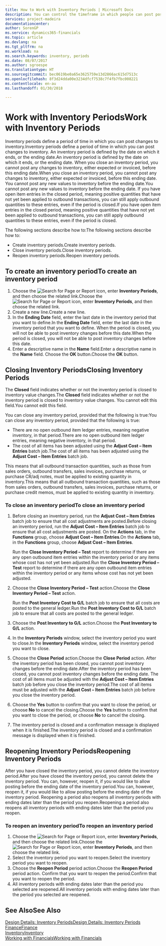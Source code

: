 ```yaml
---
title: How to Work with Inventory Periods | Microsoft Docs
description: You can control the timeframe in which people can post post changes to inventory by defining inventory periods.
services: project-madeira
documentationcenter: 
author: SorenGP
ms.service: dynamics365-financials
ms.topic: article
ms.devlang: na
ms.tgt_pltfrm: na
ms.workload: na
ms.search.keywords: inventory, periods
ms.date: 08/07/2017
ms.author: sgroespe
ms.translationtype: HT
ms.sourcegitcommit: bec0619be0a65e3625759e13d2866ac615d7513c
ms.openlocfilehash: 8f3d24dda00e3234dfcf7538c7f4fb7fbc008221
ms.contentlocale: en-au
ms.lasthandoff: 01/30/2018

---
```

# <a name="work-with-inventory-periods"></a><span data-ttu-id="0a279-103">Work with Inventory Periods</span><span class="sxs-lookup"><span data-stu-id="0a279-103">Work with Inventory Periods</span></span>
<span data-ttu-id="0a279-104">Inventory periods define a period of time in which you can post changes to inventory.</span><span class="sxs-lookup"><span data-stu-id="0a279-104">Inventory periods define a period of time in which you can post changes to inventory.</span></span> <span data-ttu-id="0a279-105">An inventory period is defined by the date on which it ends, or the ending date.</span><span class="sxs-lookup"><span data-stu-id="0a279-105">An inventory period is defined by the date on which it ends, or the ending date.</span></span> <span data-ttu-id="0a279-106">When you close an inventory period, you cannot post any changes to inventory, either expected or invoiced, before this ending date.</span><span class="sxs-lookup"><span data-stu-id="0a279-106">When you close an inventory period, you cannot post any changes to inventory, either expected or invoiced, before this ending date.</span></span> <span data-ttu-id="0a279-107">You cannot post any new values to inventory before the ending date.</span><span class="sxs-lookup"><span data-stu-id="0a279-107">You cannot post any new values to inventory before the ending date.</span></span> <span data-ttu-id="0a279-108">If you have open item entries in the closed period, meaning positive quantities that have not yet been applied to outbound transactions, you can still apply outbound quantities to these entries, even if the period is closed.</span><span class="sxs-lookup"><span data-stu-id="0a279-108">If you have open item entries in the closed period, meaning positive quantities that have not yet been applied to outbound transactions, you can still apply outbound quantities to these entries, even if the period is closed.</span></span>  

<span data-ttu-id="0a279-109">The following sections describe how to:</span><span class="sxs-lookup"><span data-stu-id="0a279-109">The following sections describe how to:</span></span>  

* <span data-ttu-id="0a279-110">Create inventory periods.</span><span class="sxs-lookup"><span data-stu-id="0a279-110">Create inventory periods.</span></span>  
* <span data-ttu-id="0a279-111">Close inventory periods.</span><span class="sxs-lookup"><span data-stu-id="0a279-111">Close inventory periods.</span></span>  
* <span data-ttu-id="0a279-112">Reopen inventory periods.</span><span class="sxs-lookup"><span data-stu-id="0a279-112">Reopen inventory periods.</span></span>  

## <a name="to-create-an-inventory-period"></a><span data-ttu-id="0a279-113">To create an inventory period</span><span class="sxs-lookup"><span data-stu-id="0a279-113">To create an inventory period</span></span>  
1. <span data-ttu-id="0a279-114">Choose the ![Search for Page or Report](media/ui-search/search_small.png "Search for Page or Report icon") icon, enter **Inventory Periods**, and then choose the related link.</span><span class="sxs-lookup"><span data-stu-id="0a279-114">Choose the ![Search for Page or Report](media/ui-search/search_small.png "Search for Page or Report icon") icon, enter **Inventory Periods**, and then choose the related link.</span></span>  
2. <span data-ttu-id="0a279-115">Create a new line.</span><span class="sxs-lookup"><span data-stu-id="0a279-115">Create a new line.</span></span>  
3. <span data-ttu-id="0a279-116">In the **Ending Date** field, enter the last date in the inventory period that you want to define.</span><span class="sxs-lookup"><span data-stu-id="0a279-116">In the **Ending Date** field, enter the last date in the inventory period that you want to define.</span></span> <span data-ttu-id="0a279-117">When the period is closed, you will not be able to post inventory changes before this date.</span><span class="sxs-lookup"><span data-stu-id="0a279-117">When the period is closed, you will not be able to post inventory changes before this date.</span></span>  
4. <span data-ttu-id="0a279-118">Enter a descriptive name in the **Name** field.</span><span class="sxs-lookup"><span data-stu-id="0a279-118">Enter a descriptive name in the **Name** field.</span></span> <span data-ttu-id="0a279-119">Choose the **OK** button.</span><span class="sxs-lookup"><span data-stu-id="0a279-119">Choose the **OK** button.</span></span>  

## <a name="closing-inventory-periods"></a><span data-ttu-id="0a279-120">Closing Inventory Periods</span><span class="sxs-lookup"><span data-stu-id="0a279-120">Closing Inventory Periods</span></span>  
<span data-ttu-id="0a279-121">The **Closed** field indicates whether or not the inventory period is closed to inventory value changes.</span><span class="sxs-lookup"><span data-stu-id="0a279-121">The **Closed** field indicates whether or not the inventory period is closed to inventory value changes.</span></span> <span data-ttu-id="0a279-122">You cannot edit this field.</span><span class="sxs-lookup"><span data-stu-id="0a279-122">You cannot edit this field.</span></span>  

<span data-ttu-id="0a279-123">You can close any inventory period, provided that the following is true:</span><span class="sxs-lookup"><span data-stu-id="0a279-123">You can close any inventory period, provided that the following is true:</span></span>  

* <span data-ttu-id="0a279-124">There are no open outbound item ledger entries, meaning negative inventory, in that period.</span><span class="sxs-lookup"><span data-stu-id="0a279-124">There are no open outbound item ledger entries, meaning negative inventory, in that period.</span></span>  
* <span data-ttu-id="0a279-125">The cost of all items has been adjusted using the **Adjust Cost – Item Entries** batch job.</span><span class="sxs-lookup"><span data-stu-id="0a279-125">The cost of all items has been adjusted using the **Adjust Cost – Item Entries** batch job.</span></span>  

<span data-ttu-id="0a279-126">This means that all outbound transaction quantities, such as those from sales orders, outbound transfers, sales invoices, purchase returns, or purchase CR/adj notes, must be applied to existing quantity in inventory.</span><span class="sxs-lookup"><span data-stu-id="0a279-126">This means that all outbound transaction quantities, such as those from sales orders, outbound transfers, sales invoices, purchase returns, or purchase credit memos, must be applied to existing quantity in inventory.</span></span>  

### <a name="to-close-an-inventory-period"></a><span data-ttu-id="0a279-127">To close an inventory period</span><span class="sxs-lookup"><span data-stu-id="0a279-127">To close an inventory period</span></span>  
1. <span data-ttu-id="0a279-128">Before closing an inventory period, run the **Adjust Cost – Item Entries** batch job to ensure that all cost adjustments are posted.</span><span class="sxs-lookup"><span data-stu-id="0a279-128">Before closing an inventory period, run the **Adjust Cost – Item Entries** batch job to ensure that all cost adjustments are posted.</span></span> <span data-ttu-id="0a279-129">On the **Actions** tab, in the **Functions** group, choose **Adjust Cost – Item Entries**.</span><span class="sxs-lookup"><span data-stu-id="0a279-129">On the **Actions** tab, in the **Functions** group, choose **Adjust Cost – Item Entries**.</span></span>  

     <span data-ttu-id="0a279-130">Run the **Close Inventory Period – Test** report to determine if there are any open outbound item entries within the inventory period or any items whose cost has not yet been adjusted.</span><span class="sxs-lookup"><span data-stu-id="0a279-130">Run the **Close Inventory Period – Test** report to determine if there are any open outbound item entries within the inventory period or any items whose cost has not yet been adjusted.</span></span>  
2. <span data-ttu-id="0a279-131">Choose the **Close Inventory Period – Test** action.</span><span class="sxs-lookup"><span data-stu-id="0a279-131">Choose the **Close Inventory Period – Test** action.</span></span>  

     <span data-ttu-id="0a279-132">Run the **Post Inventory Cost to G/L** batch job to ensure that all costs are posted to the general ledger.</span><span class="sxs-lookup"><span data-stu-id="0a279-132">Run the **Post Inventory Cost to G/L** batch job to ensure that all costs are posted to the general ledger.</span></span>  
3. <span data-ttu-id="0a279-133">Choose the **Post Inventory to G/L** action.</span><span class="sxs-lookup"><span data-stu-id="0a279-133">Choose the **Post Inventory to G/L** action.</span></span>  
4. <span data-ttu-id="0a279-134">In the **Inventory Periods** window, select the inventory period you want to close.</span><span class="sxs-lookup"><span data-stu-id="0a279-134">In the **Inventory Periods** window, select the inventory period you want to close.</span></span>  
5. <span data-ttu-id="0a279-135">Choose the **Close Period** action.</span><span class="sxs-lookup"><span data-stu-id="0a279-135">Choose the **Close Period** action.</span></span> <span data-ttu-id="0a279-136">After the inventory period has been closed, you cannot post inventory changes before the ending date.</span><span class="sxs-lookup"><span data-stu-id="0a279-136">After the inventory period has been closed, you cannot post inventory changes before the ending date.</span></span> <span data-ttu-id="0a279-137">The cost of all items must be adjusted with the **Adjust Cost – Item Entries** batch job before you close the inventory period.</span><span class="sxs-lookup"><span data-stu-id="0a279-137">The cost of all items must be adjusted with the **Adjust Cost – Item Entries** batch job before you close the inventory period.</span></span>  
6. <span data-ttu-id="0a279-138">Choose the **Yes** button to confirm that you want to close the period, or choose **No** to cancel the closing.</span><span class="sxs-lookup"><span data-stu-id="0a279-138">Choose the **Yes** button to confirm that you want to close the period, or choose **No** to cancel the closing.</span></span>  
7. <span data-ttu-id="0a279-139">The inventory period is closed and a confirmation message is displayed when it is finished.</span><span class="sxs-lookup"><span data-stu-id="0a279-139">The inventory period is closed and a confirmation message is displayed when it is finished.</span></span>  

## <a name="reopening-inventory-periods"></a><span data-ttu-id="0a279-140">Reopening Inventory Periods</span><span class="sxs-lookup"><span data-stu-id="0a279-140">Reopening Inventory Periods</span></span>  
<span data-ttu-id="0a279-141">After you have closed the inventory period, you cannot delete the inventory period.</span><span class="sxs-lookup"><span data-stu-id="0a279-141">After you have closed the inventory period, you cannot delete the inventory period.</span></span> <span data-ttu-id="0a279-142">You can, however, reopen it, if you would like to allow posting before the ending date of the inventory period.</span><span class="sxs-lookup"><span data-stu-id="0a279-142">You can, however, reopen it, if you would like to allow posting before the ending date of the inventory period.</span></span> <span data-ttu-id="0a279-143">Reopening a period also reopens all inventory periods with ending dates later than the period you reopen.</span><span class="sxs-lookup"><span data-stu-id="0a279-143">Reopening a period also reopens all inventory periods with ending dates later than the period you reopen.</span></span>  

### <a name="to-reopen-an-inventory-period"></a><span data-ttu-id="0a279-144">To reopen an inventory period</span><span class="sxs-lookup"><span data-stu-id="0a279-144">To reopen an inventory period</span></span>  
1. <span data-ttu-id="0a279-145">Choose the ![Search for Page or Report](media/ui-search/search_small.png "Search for Page or Report icon") icon, enter **Inventory Periods**, and then choose the related link.</span><span class="sxs-lookup"><span data-stu-id="0a279-145">Choose the ![Search for Page or Report](media/ui-search/search_small.png "Search for Page or Report icon") icon, enter **Inventory Periods**, and then choose the related link.</span></span>  
2. <span data-ttu-id="0a279-146">Select the inventory period you want to reopen.</span><span class="sxs-lookup"><span data-stu-id="0a279-146">Select the inventory period you want to reopen.</span></span>  
3. <span data-ttu-id="0a279-147">Choose the **Reopen Period** period action.</span><span class="sxs-lookup"><span data-stu-id="0a279-147">Choose the **Reopen Period** period action.</span></span> <span data-ttu-id="0a279-148">Confirm that you want to reopen the period.</span><span class="sxs-lookup"><span data-stu-id="0a279-148">Confirm that you want to reopen the period.</span></span>  
4. <span data-ttu-id="0a279-149">All inventory periods with ending dates later than the period you selected are reopened.</span><span class="sxs-lookup"><span data-stu-id="0a279-149">All inventory periods with ending dates later than the period you selected are reopened.</span></span>  

## <a name="see-also"></a><span data-ttu-id="0a279-150">See Also</span><span class="sxs-lookup"><span data-stu-id="0a279-150">See Also</span></span>  
[<span data-ttu-id="0a279-151">Design Details: Inventory Periods</span><span class="sxs-lookup"><span data-stu-id="0a279-151">Design Details: Inventory Periods</span></span>](design-details-inventory-periods.md)  
[<span data-ttu-id="0a279-152">Finance</span><span class="sxs-lookup"><span data-stu-id="0a279-152">Finance</span></span>](finance.md)  
[<span data-ttu-id="0a279-153">Inventory</span><span class="sxs-lookup"><span data-stu-id="0a279-153">Inventory</span></span>](inventory-manage-inventory.md)  
[<span data-ttu-id="0a279-154">Working with Financials</span><span class="sxs-lookup"><span data-stu-id="0a279-154">Working with Financials</span></span>](ui-work-product.md)

